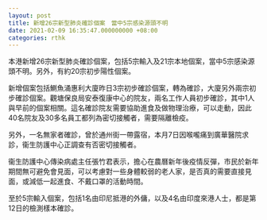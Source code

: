 ```yaml
---
layout: post
title: 新增26宗新型肺炎確診個案　當中5宗感染源頭不明
date: 2021-02-09 16:35:47.000000000 +08:00
categories: rthk
---
```


本港新增26宗新型肺炎確診個案，包括5宗輸入及21宗本地個案，當中5宗感染源頭不明。另外，有約20宗初步陽性個案。

新增個案包括鰂魚涌惠利大廈昨日3宗初步確診個案，轉為確診，大廈另外兩宗初步確診個案。觀塘保良局安泰復康中心的院友，兩名工作人員初步確診，其中1人與早前的個案相關。這名確診院友需要協助進食及做物理治療，可以走動，因此40名院友及30多名員工都列為密切接觸者，需要隔離檢疫。

另外，一名無家者確診，曾於通州街一帶露宿，本月7日因喉嚨痛到廣華醫院求診，衞生防護中心正調查有否密切接觸者。

衞生防護中心傳染病處主任張竹君表示，擔心在農曆新年後疫情反彈，市民於新年期間無可避免會見面，可以考慮對一些身體較弱的老人家，是否真的需要直接見面，或減低一起進食、不戴口罩的活動時間。

至於5宗輸入個案，包括1名由印尼抵港的外傭，以及4名由印度來港人士，都是第12日的檢測樣本確診。
